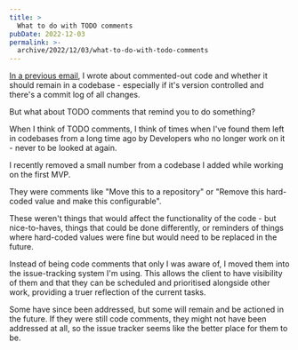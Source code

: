 ```yaml
---
title: >
  What to do with TODO comments
pubDate: 2022-12-03
permalink: >-
  archive/2022/12/03/what-to-do-with-todo-comments
---
```


[In a previous email](https://www.oliverdavies.uk/archive/2022/11/20/version-controlled-commented-out-code), I wrote about commented-out code and whether it should remain in a codebase - especially if it's version controlled and there's a commit log of all changes.

But what about TODO comments that remind you to do something?

When I think of TODO comments, I think of times when I've found them left in codebases from a long time ago by Developers who no longer work on it - never to be looked at again.

I recently removed a small number from a codebase I added while working on the first MVP.

They were comments like "Move this to a repository" or "Remove this hard-coded value and make this configurable".

These weren't things that would affect the functionality of the code - but nice-to-haves, things that could be done differently, or reminders of things where hard-coded values were fine but would need to be replaced in the future.

Instead of being code comments that only I was aware of, I moved them into the issue-tracking system I'm using. This allows the client to have visibility of them and that they can be scheduled and prioritised alongside other work, providing a truer reflection of the current tasks.

Some have since been addressed, but some will remain and be actioned in the future. If they were still code comments, they might not have been addressed at all, so the issue tracker seems like the better place for them to be.

